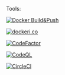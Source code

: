 Tools:

[![Docker Build&Push](https://github.com/profjordanov/githubcards/actions/workflows/docker-publish.yml/badge.svg)](https://github.com/profjordanov/githubcards/actions/workflows/docker-publish.yml)

[![dockeri.co](https://dockeri.co/image/profjordanov/githubcards)](https://hub.docker.com/r/profjordanov/githubcards)

[![CodeFactor](https://www.codefactor.io/repository/github/profjordanov/githubcards/badge/master)](https://www.codefactor.io/repository/github/profjordanov/githubcards/overview/master)

[![CodeQL](https://github.com/profjordanov/githubcards/actions/workflows/codeql-analysis.yml/badge.svg)](https://github.com/profjordanov/githubcards/actions/workflows/codeql-analysis.yml)

[![CircleCI](https://circleci.com/gh/profjordanov/githubcards/tree/master.svg?style=svg)](https://circleci.com/gh/profjordanov/githubcards/tree/master)

